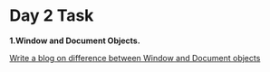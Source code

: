 # Day 2 Task

 **1.Window and Document Objects.**
 
 [Write a blog on difference between Window and Document objects](https://docs.google.com/document/d/1gQxbIq74U3fuv9xU6EpvxJMQ3aB9H70xLCqJ0mM7PGE/edit?usp=sharing)